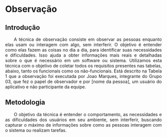 # Observação

## Introdução
<p align="justify">&emsp;&emsp;A técnica de observação consiste em observar as pessoas enquanto elas usam ou interagem com algo, sem interferir. O objetivo é entender como elas fazem as coisas no dia a dia, para identificar suas necessidades e dificuldades. Isso ajuda a obter informações mais reais e detalhadas sobre o que é necessário em um software ou sistema. Utilizamos esta técnica com o objetivo de coletar todos os requisitos presentes nas tabelas, abaixo, tanto os funcionais como os não-funcionais. Está descrito na Tabela 1 que a observação foi executada por Joao Marques, integrante do Grupo 03, que fez o papel de observador e por [nome da pessoa], um usuário do aplicativo e não participante da equipe.</p>

## Metodologia
<p align="justify">&emsp;&emsp;O objetivo da técnica é entender o comportamento, as necessidades e as dificuldades dos usuários em seu ambiente, sem interferir, buscando capturar o máximo de informações sobre como as pessoas interagem com o sistema ou realizam tarefas.</p>  

